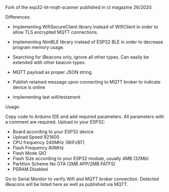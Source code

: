 
Fork of the esp32-bt-mqtt-scanner published in ct magazine 26/2020.


Differences:

  - Implementing WifiSecureClient library instead of WifiClient in order to allow TLS encrypted MQTT connections.
  
  - Implementing NimBLE library instead of ESP32 BLE in order to decrease program memory usage.
  
  - Searching for iBeacons only, ignore all other types. Can easily be extended with other beacon types.
  
  - MQTT payload as proper JSON string.
  
  - Publish retained message upon connecting to MQTT broker to indicate device is online
  
  - Implementing last will/testament


Usage:

Copy code to Arduino IDE and add required parameters. All parameters with a comment are required. Upload to your ESP32:

  - Board according to your ESP32 device
  - Upload Speed 921600
  - CPU frequency 240MHz (WiFi/BT)
  - Flash Frequency 80MHz
  - Flash Mode QIO
  - Flash Size according to your ESP32 module, usually 4MB (32Mb)
  - Partition Scheme No OTA (2MB APP/2MB FATFS)
  - PSRAM Disabled

Go to Serial Monitor to verify Wifi and MQTT broker connection. Detected iBeacons will be listed here as well as published via MQTT.
